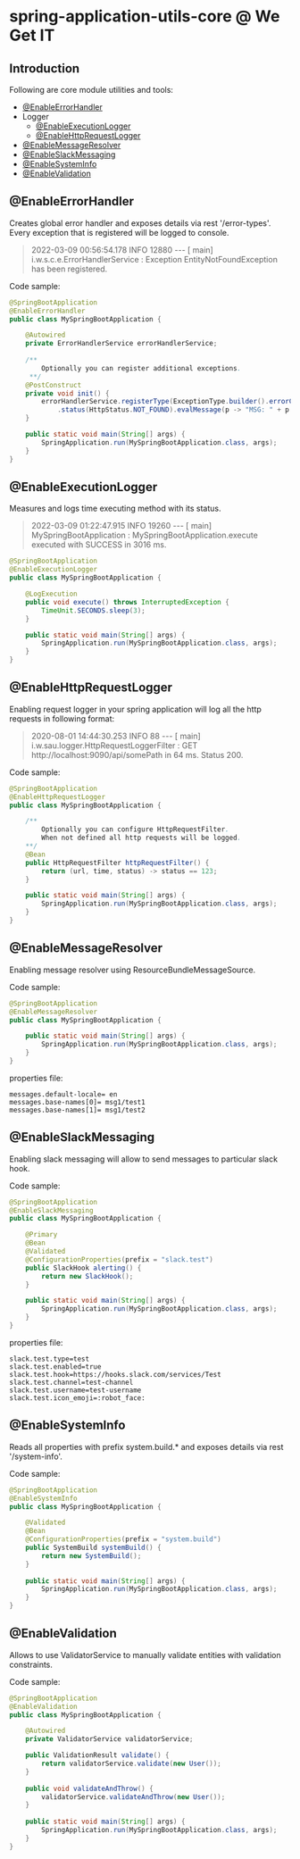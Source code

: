 # spring-application-utils-core @ We Get IT

## Introduction
Following are core module utilities and tools:
- [@EnableErrorHandler](#@EnableErrorHandler)
- Logger
  - [@EnableExecutionLogger](#@EnableExecutionLogger)
  - [@EnableHttpRequestLogger](#@EnableHttpRequestLogger)
- [@EnableMessageResolver](#@EnableMessageResolver)
- [@EnableSlackMessaging](#@EnableSlackMessaging)
- [@EnableSystemInfo](#@EnableSystemInfo)
- [@EnableValidation](#@EnableValidation)

## @EnableErrorHandler
Creates global error handler and exposes details via rest '/error-types'.
Every exception that is registered will be logged to console.

> 2022-03-09 00:56:54.178  INFO 12880 --- [           main] i.w.s.c.e.ErrorHandlerService            : Exception EntityNotFoundException has been registered.

Code sample:
```java
@SpringBootApplication
@EnableErrorHandler
public class MySpringBootApplication {

    @Autowired
    private ErrorHandlerService errorHandlerService;
    
    /**
        Optionally you can register additional exceptions.
     **/
    @PostConstruct
    private void init() {
        errorHandlerService.registerType(ExceptionType.builder().errorClass(EntityNotFoundException.class)
            .status(HttpStatus.NOT_FOUND).evalMessage(p -> "MSG: " + p.getMessage()).build());
    }

    public static void main(String[] args) {
        SpringApplication.run(MySpringBootApplication.class, args);
    }
}
```

## @EnableExecutionLogger
Measures and logs time executing method with its status.

> 2022-03-09 01:22:47.915  INFO 19260 --- [           main] MySpringBootApplication       : MySpringBootApplication.execute executed with SUCCESS in 3016 ms.

```java
@SpringBootApplication
@EnableExecutionLogger
public class MySpringBootApplication {

    @LogExecution
    public void execute() throws InterruptedException {
        TimeUnit.SECONDS.sleep(3);
    }

    public static void main(String[] args) {
        SpringApplication.run(MySpringBootApplication.class, args);
    }
}
```

## @EnableHttpRequestLogger
Enabling request logger in your spring application will log all the http requests in following format:

> 2020-08-01 14:44:30.253  INFO 88 --- [           main] i.w.sau.logger.HttpRequestLoggerFilter   : GET http://localhost:9090/api/somePath in 64 ms. Status 200.

Code sample:
```java
@SpringBootApplication
@EnableHttpRequestLogger
public class MySpringBootApplication {

    /**
        Optionally you can configure HttpRequestFilter.
        When not defined all http requests will be logged.
    **/
    @Bean
    public HttpRequestFilter httpRequestFilter() {
        return (url, time, status) -> status == 123;
    }

    public static void main(String[] args) {
        SpringApplication.run(MySpringBootApplication.class, args);
    }
}
```

## @EnableMessageResolver
Enabling message resolver using ResourceBundleMessageSource. 

Code sample:
```java
@SpringBootApplication
@EnableMessageResolver
public class MySpringBootApplication {

    public static void main(String[] args) {
        SpringApplication.run(MySpringBootApplication.class, args);
    }
}
```
properties file:
```properties
messages.default-locale= en
messages.base-names[0]= msg1/test1
messages.base-names[1]= msg1/test2
```

## @EnableSlackMessaging
Enabling slack messaging will allow to send messages to particular slack hook.

Code sample:
```java
@SpringBootApplication
@EnableSlackMessaging
public class MySpringBootApplication {

    @Primary
    @Bean
    @Validated
    @ConfigurationProperties(prefix = "slack.test")
    public SlackHook alerting() {
        return new SlackHook();
    }

    public static void main(String[] args) {
        SpringApplication.run(MySpringBootApplication.class, args);
    }
}
```
properties file:
```properties
slack.test.type=test
slack.test.enabled=true
slack.test.hook=https://hooks.slack.com/services/Test
slack.test.channel=test-channel
slack.test.username=test-username
slack.test.icon_emoji=:robot_face:
```

## @EnableSystemInfo
Reads all properties with prefix system.build.* and exposes details via rest '/system-info'. 

Code sample:
```java
@SpringBootApplication
@EnableSystemInfo
public class MySpringBootApplication {

    @Validated
    @Bean
    @ConfigurationProperties(prefix = "system.build")
    public SystemBuild systemBuild() {
        return new SystemBuild();
    }
    
    public static void main(String[] args) {
        SpringApplication.run(MySpringBootApplication.class, args);
    }
}
```

## @EnableValidation
Allows to use ValidatorService to manually validate entities with validation constraints.

Code sample:
```java
@SpringBootApplication
@EnableValidation
public class MySpringBootApplication {

    @Autowired
    private ValidatorService validatorService;

    public ValidationResult validate() {
        return validatorService.validate(new User());
    }
    
    public void validateAndThrow() {
        validatorService.validateAndThrow(new User());
    }
    
    public static void main(String[] args) {
        SpringApplication.run(MySpringBootApplication.class, args);
    }
}
```
